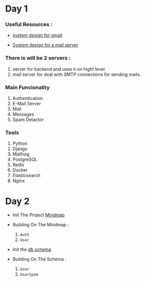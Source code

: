 # Day 1


### Useful Resources :

- [system design for gmail](https://medium.com/@interviewready/high-level-design-for-gmail-f9c5e42be2e9)

- [System design for a mail server](https://www.youtube.com/watch?v=aria5gmElSc)

###  There is will be 2 servers  :

1. server for backend and uses it on hight level.
2. mail server for deal with SMTP connections for sending mails.

### Main Funcionality 

1. Authentication
2. E-Mail Server
3. Mail
4. Messages
5. Spam Detactor

### Tools 
1. Python
2. Django
3. Mailhog
4. PostgreSQL
5. Redis
6. Docker
7. Elasticsearch
8. Nginx

# Day 2

- Init The Project [Mindmap](https://lucid.app/lucidspark/093b8af6-178e-4b5f-b481-a9c98d913d5a/edit?viewport_loc=-977%2C-295%2C2562%2C1226%2C0_0&invitationId=inv_ba67f965-38a6-4e62-a412-e6d83d59d982)

- Building On The Mindmap : 

    1. `Auth`
    2. `User`

- Init the [db schema](https://drawsql.app/teams/test-1748/diagrams/gmail)

- Building On The Schema :

    1. `User`
    2. `UserSpam`

